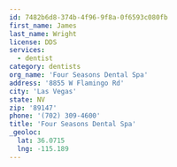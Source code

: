 ```yaml
---
id: 7482b6d8-374b-4f96-9f8a-0f6593c080fb
first_name: James
last_name: Wright
license: DDS
services:
  - dentist
category: dentists
org_name: 'Four Seasons Dental Spa'
address: '8855 W Flamingo Rd'
city: 'Las Vegas'
state: NV
zip: '89147'
phone: '(702) 309-4600'
title: 'Four Seasons Dental Spa'
_geoloc:
  lat: 36.0715
  lng: -115.189
---
```

